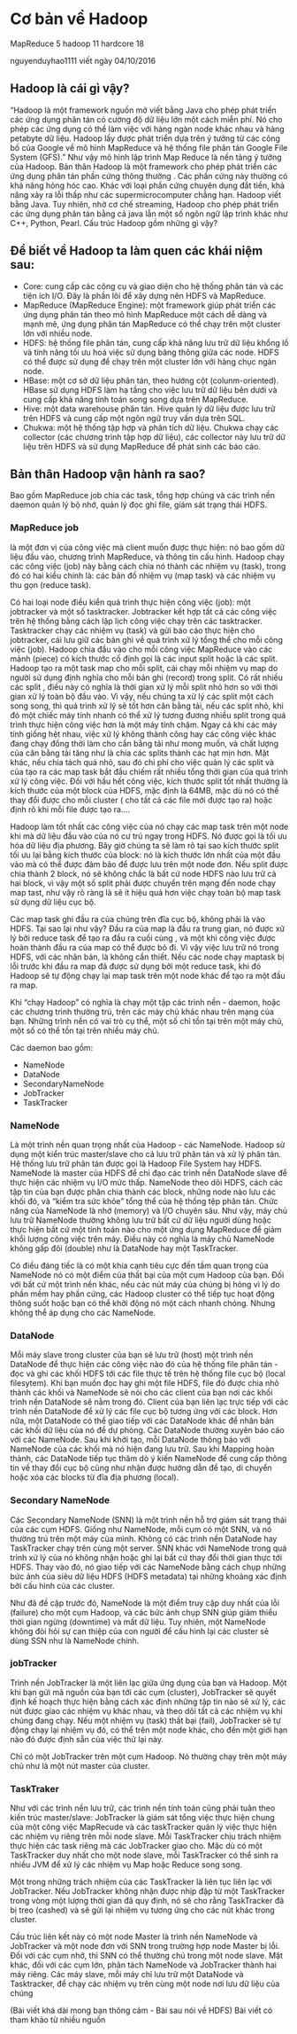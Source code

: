 # Cơ bản về Hadoop
MapReduce 5
hadoop 11
hardcore 18

nguyenduyhao1111 viết ngày 04/10/2016
## Hadoop là cái gì vậy?

“Hadoop là một framework nguồn mở viết bằng Java cho phép phát triển các ứng dụng phân tán có cường độ dữ liệu lớn một cách miễn phí. Nó cho phép các ứng dụng có thể làm việc với hàng ngàn node khác nhau và hàng petabyte dữ liệu. Hadoop lấy được phát triển dựa trên ý tưởng từ các công bố của Google về mô hình MapReduce và hệ thống file phân tán Google File System (GFS).”
Như vậy mô hình lập trình Map Reduce là nền tảng ý tưởng của Hadoop. Bản thân Hadoop là một framework cho phép phát triển các ứng dụng phân tán phần cứng thông thường . Các phần cứng này thường có khả năng hỏng hóc cao. Khác với loại phần cứng chuyên dụng đắt tiền, khả năng xảy ra lỗi thấp như các supermicrocomputer chẳng hạn.
Hadoop viết bằng Java. Tuy nhiên, nhờ cơ chế streaming, Hadoop cho phép phát triển các ứng dụng phân tán bằng cả java lẫn một số ngôn ngữ lập trình khác như C++, Python, Pearl.
Cấu trúc Hadoop gồm những gì vậy?

## Để biết về Hadoop ta làm quen các khái niệm sau:

* Core: cung cấp các công cụ và giao diện cho hệ thống phân tán và các tiện ích I/O. Đây là phần lõi để xây dựng nên HDFS và MapReduce.
* MapReduce (MapReduce Engine): một framework giúp phát triển các ứng dụng phân tán theo mô hình MapReduce một cách dễ dàng và mạnh mẽ, ứng dụng phân tán MapReduce có thể chạy trên một cluster lớn với nhiều node.
* HDFS: hệ thống file phân tán, cung cấp khả năng lưu trữ dữ liệu khổng lồ và tính năng tối ưu hoá việc sử dụng băng thông giữa các node. HDFS có thể được sử dụng để chạy trên một cluster lớn với hàng chục ngàn node.
* HBase: một cơ sở dữ liệu phân tán, theo hướng cột (colunm-oriented). HBase sử dụng HDFS làm hạ tầng cho việc lưu trữ dữ liệu bên dưới và cung cấp khả năng tính toán song song dựa trên MapReduce.
* Hive: một data warehouse phân tán. Hive quản lý dữ liệu được lưu trữ trên HDFS và cung cấp một ngôn ngữ truy vấn dựa trên SQL.
* Chukwa: một hệ thống tập hợp và phân tích dữ liệu. Chukwa chạy các collector (các chương trình tập hợp dữ liệu), các collector này lưu trữ dữ liệu trên HDFS và sử dụng MapReduce để phát sinh các báo cáo.

## Bản thân Hadoop vận hành ra sao?

Bao gồm MapReduce job chia các task, tổng hợp chúng và các trình nền daemon quản lý bộ nhớ, quản lý đọc ghi file, gíám sát trạng thái HDFS.

### MapReduce job

là một đơn vị của công việc mà client muốn được thực hiện: nó bao gồm dữ liệu đầu vào, chương trình MapReduce, và thông tin cấu hình. Hadoop chạy các công việc (job) này bằng cách chia nó thành các nhiệm vụ (task), trong đó có hai kiểu chính là: các bản đồ nhiệm vụ (map task) và các nhiệm vụ thu gọn (reduce task).

Có hai loại node điều kiển quá trình thực hiện công việc (job): một jobtracker và một số tasktracker. Jobtracker kết hợp tất cả các công việc trên hệ thống bằng cách lập lịch công việc chạy trên các tasktracker. Tasktracker chạy các nhiệm vụ (task) và gửi báo cáo thực hiện cho jobtracker, cái lưu giữ các bản ghi về quá trình xử lý tổng thể cho mỗi công việc (job).
Hadoop chia đầu vào cho mỗi công việc MapReduce vào các mảnh (piece) có kích thước cố định gọi là các input split hoặc là các split. Hadoop tạo ra một task map cho mỗi split, cái chạy mỗi nhiệm vụ map do người sử dụng định nghĩa cho mỗi bản ghi (record) trong split.
Có rất nhiều các split , điều này có nghĩa là thời gian xử lý mỗi split nhỏ hơn so với thời gian xử lý toàn bộ đầu vào. Vì vậy, nếu chúng ta xử lý các split một cách song song, thì quá trình xử lý sẽ tốt hơn cân bằng tải, nếu các split nhỏ, khi đó một chiếc máy tính nhanh có thể xử lý tương đương nhiều split trong quá trình thực hiện công việc hơn là một máy tính chậm. Ngay cả khi các máy tính giống hệt nhau, việc xử lý không thành công hay các công việc khác đang chạy đồng thời làm cho cần bằng tải như mong muốn, và chất lượng của cân bằng tải tăng như là chia các splits thành các hạt mịn hơn.
Mặt khác, nếu chia tách quá nhỏ, sau đó chi phí cho việc quản lý các split và của tạo ra các map task bắt đầu chiếm rất nhiều tổng thời gian của quá trình xử lý công việc. Đối với hầu hết công việc, kích thước split tốt nhất thường là kích thước của một block của HDFS, mặc định là 64MB, mặc dù nó có thể thay đổi được cho mỗi cluster ( cho tất cả các file mới được tạo ra) hoặc định rõ khi mỗi file được tạo ra....

Hadoop làm tốt nhất các công việc của nó chạy các map task trên một node khi mà dữ liệu đầu vào của nó cư trú ngay trong HDFS. Nó được gọi là tối ưu hóa dữ liệu địa phương. Bây giờ chúng ta sẽ làm rõ tại sao kích thước split tối ưu lại bằng kích thước của block: nó là kích thước lớn nhất của một đầu vào mà có thể được đảm bảo để được lưu trên một node đơn. Nếu split được chia thành 2 block, nó sẽ không chắc là bất cứ node HDFS nào lưu trữ cả hai block, vì vậy một số split phải được chuyển trên mạng đến node chạy map tast, như vậy rõ ràng là sẽ ít hiệu quả hơn việc chạy toàn bộ map task sử dụng dữ liệu cục bộ.

Các map task ghi đầu ra của chúng trên đĩa cục bộ, không phải là vào HDFS. Tại sao lại như vậy? Đầu ra của map là đầu ra trung gian, nó được xử lý bởi reduce task để tạo ra đầu ra cuối cùng , và một khi công việc được hoàn thành đầu ra của map có thể được bỏ đi. Vì vậy việc lưu trữ nó trong HDFS, với các nhân bản, là không cần thiết. Nếu các node chạy maptask bị lỗi trước khi đầu ra map đã được sử dụng bởi một reduce task, khi đó Hadoop sẽ tự động chạy lại map task trên một node khác để tạo ra một đầu ra map.

Khi “chạy Hadoop” có nghĩa là chạy một tập các trình nền - daemon, hoặc các chương trình thường trú, trên các máy chủ khác nhau trên mạng của bạn. Những trình nền có vai trò cụ thể, một số chỉ tồn tại trên một máy chủ, một số có thể tồn tại trên nhiều máy chủ.

Các daemon bao gồm:

* NameNode
* DataNode
* SecondaryNameNode
* JobTracker
* TaskTracker

### NameNode

Là một trình nền quan trọng nhất của Hadoop - các NameNode. Hadoop sử dụng một kiển trúc master/slave cho cả lưu trữ phân tán và xử lý phân tán. Hệ thống lưu trữ phân tán được gọi là Hadoop File System hay HDFS. NameNode là master của HDFS để chỉ đạo các trình nền DataNode slave để thực hiện các nhiệm vụ I/O mức thấp. NameNode theo dõi HDFS, cách các tập tin của bạn được phân chia thành các block, những node nào lưu các khối đó, và “kiểm tra sức khỏe” tổng thể của hệ thống tệp phân tán.
Chức năng của NameNode là nhớ (memory) và I/O chuyên sâu. Như vậy, máy
chủ lưu trữ NameNode thường không lưu trữ bất cứ dữ liệu người dùng hoặc thực hiện bất cứ một tính toán nào cho một ứng dụng MapReduce để giảm khổi lượng công việc trên máy. Điều này có nghĩa là máy chủ NameNode không gấp đôi (double) như là DataNode hay một TaskTracker.

Có điều đáng tiếc là có một khía cạnh tiêu cực đến tầm quan trọng của NameNode nó có một điểm của thất bại của một cụm Hadoop của bạn. Đối với bất cứ một trình nền khác, nếu các nút máy của chúng bị hỏng vì lý do phần mềm hay phần cứng, các Hadoop cluster có thể tiếp tục hoạt động thông suốt hoặc bạn có thể khởi động nó một cách nhanh chóng. Nhưng không thể áp dụng cho các NameNode.

### DataNode

Mỗi máy slave trong cluster của bạn sẽ lưu trữ (host) một trình nền DataNode
để thực hiện các công việc nào đó của hệ thống file phân tán - đọc và ghi các khối HDFS tới các file thực tế trên hệ thống file cục bộ (local filesytem). Khi bạn muốn đọc hay ghi một file HDFS, file đó được chia nhỏ thành các khối và NameNode sẽ nói cho các client của bạn nơi các khối trình nền DataNode sẽ nằm trong đó. Client của bạn liên lạc trực tiếp với các trình nền DataNode để xử lý các file cục bộ tương ứng với các block. Hơn nữa, một DataNode có thể giao tiếp với các DataNode khác để nhân bản các khối dữ liệu của nó để dự phòng.
Các DataNode thường xuyên báo cáo với các NameNode. Sau khi khởi tạo, mỗi DataNode thông báo với NameNode của các khối mà nó hiện đang lưu trữ. Sau khi Mapping hoàn thành, các DataNode tiếp tục thăm dò ý kiến NameNode để cung cấp thông tin về thay đổi cục bộ cũng như nhận được hướng dẫn để tạo, di chuyển hoặc xóa các blocks từ đĩa địa phương (local).

### Secondary NameNode

Các Secondary NameNode (SNN) là một trình nền hỗ trợ giám sát trạng thái của các cụm HDFS. Giống như NameNode, mỗi cụm có một SNN, và nó thường trú trên một máy của mình. Không có các trình nền DataNode hay TaskTracker chạy trên cùng một server. SNN khác với NameNode trong quá trình xử lý của nó không nhận hoặc ghi lại bất cứ thay đổi thời gian thực tới HDFS. Thay vào đó, nó giao tiếp với các NameNode bằng cách chụp những bức ảnh của siêu dữ liệu HDFS (HDFS metadata) tại những khoảng xác định bởi cấu hình của các cluster.

Như đã đề cập trước đó, NameNode là một điểm truy cập duy nhất của lỗi (failure) cho một cụm Hadoop, và các bức ảnh chụp SNN giúp giảm thiểu thời gian ngừng (downtime) và mất dữ liệu. Tuy nhiên, một NameNode không đòi hỏi sự can thiệp của con người để cấu hình lại các cluster sẻ dùng SSN như là NameNode chính.

### jobTracker

Trình nền JobTracker là một liên lạc giữa ứng dụng của bạn và Hadoop. Một khi bạn gửi mã nguồn của bạn tới các cụm (cluster), JobTracker sẽ quyết định kế hoạch thực hiện bằng cách xác định những tập tin nào sẽ xử lý, các nút được giao các nhiệm vụ khác nhau, và theo dõi tất cả các nhiệm vụ khi chúng đang chạy. Nếu một nhiệm vụ (task) thất bại (fail), JobTracker sẽ tự động chạy lại nhiệm vụ đó, có thể trên một node khác, cho đến một giới hạn nào đó được định sẵn của việc thử lại này.

Chỉ có một JobTracker trên một cụm Hadoop. Nó thường chạy trên một máy chủ như là một nút master của cluster.
### TaskTraker

Như với các trình nền lưu trữ, các trình nền tính toán cũng phải tuân theo kiến trúc master/slave: JobTracker là giám sát tổng việc thực hiện chung của một công việc MapRecude và các taskTracker quản lý việc thực hiện các nhiệm vụ riêng trên mỗi node slave.
Mỗi TaskTracker chịu trách nhiệm thực hiện các task riêng mà các JobTracker giao cho. Mặc dù có một TaskTracker duy nhất cho một node slave, mỗi TaskTracker có thể sinh ra nhiều JVM để xử lý các nhiệm vụ Map hoặc Reduce song song.

Một trong những trách nhiệm của các TaskTracker là liên tục liên lạc với JobTracker. Nếu JobTracker không nhận được nhịp đập từ một TaskTracker trong vòng một lượng thời gian đã quy định, nó sẽ cho rằng TaskTracker đã bị treo (cashed) và sẽ gửi lại nhiệm vụ tương ứng cho các nút khác trong cluster.

Cấu trúc liên kết này có một node Master là trình nền NameNode và JobTracker và một node đơn với SNN trong trường hợp node Master bị lỗi. Đối với các cụm nhở, thì SNN có thể thường chú trong một node slave. Mặt khác, đối với các cụm lớn, phân tách NameNode và JobTracker thành hai máy riêng. Các máy slave, mỗi máy chỉ lưu trữ một DataNode và Tasktracker, để chạy các nhiệm vụ trên cùng một node nơi lưu dữ liệu của chúng

(Bài viết khá dài mong bạn thông cảm - Bài sau nói về HDFS)
Bài viết có tham khảo từ nhiều nguồn
